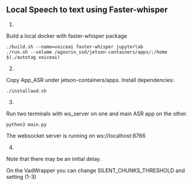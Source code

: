 ## Local Speech to text using Faster-whisper

1.
Build a local docker with faster-whisper package

```
./build.sh --name=voiceai faster-whisper jupyterlab
./run.sh --volume /agxorin_ssd/jetson-containers/apps/:/home $(./autotag voiceai)
```
2.
Copy App_ASR under jetson-containers/apps.
Install dependencies:

```
./installaud.sh
```

3.
Run two terminals with ws_server on one and main ASR app on the other.

```
python3 main.py
```

The websocket server is running on ws://localhost:8766

4. 
Note that there may be an initial delay.

On the VadWrapper you can change SILENT_CHUNKS_THRESHOLD and setting (1-3)

